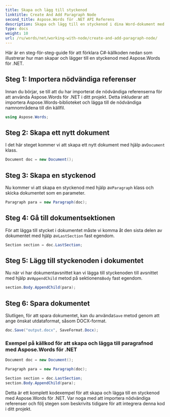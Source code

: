 ```yaml
---
title: Skapa och lägg till styckenod
linktitle: Create And Add Paragraph Node
second_title: Aspose.Words för .NET API Referens
description: Skapa och lägg till en styckenod i dina Word-dokument med Aspose.Words för .NET.
type: docs
weight: 10
url: /ru/words/net/working-with-node/create-and-add-paragraph-node/
---
```


Här är en steg-för-steg-guide för att förklara C#-källkoden nedan som illustrerar hur man skapar och lägger till en styckenod med Aspose.Words för .NET.

## Steg 1: Importera nödvändiga referenser
Innan du börjar, se till att du har importerat de nödvändiga referenserna för att använda Aspose.Words för .NET i ditt projekt. Detta inkluderar att importera Aspose.Words-biblioteket och lägga till de nödvändiga namnområdena till din källfil.

```csharp
using Aspose.Words;
```

## Steg 2: Skapa ett nytt dokument
 I det här steget kommer vi att skapa ett nytt dokument med hjälp av`Document` klass.

```csharp
Document doc = new Document();
```

## Steg 3: Skapa en styckenod
 Nu kommer vi att skapa en styckenod med hjälp av`Paragraph` klass och skicka dokumentet som en parameter.

```csharp
Paragraph para = new Paragraph(doc);
```

## Steg 4: Gå till dokumentsektionen
 För att lägga till stycket i dokumentet måste vi komma åt den sista delen av dokumentet med hjälp av`LastSection` fast egendom.

```csharp
Section section = doc.LastSection;
```

## Steg 5: Lägg till styckenoden i dokumentet
 Nu när vi har dokumentavsnittet kan vi lägga till styckenoden till avsnittet med hjälp av`AppendChild` metod på sektionens`Body` fast egendom.

```csharp
section.Body.AppendChild(para);
```

## Steg 6: Spara dokumentet
 Slutligen, för att spara dokumentet, kan du använda`Save` metod genom att ange önskat utdataformat, såsom DOCX-format.

```csharp
doc.Save("output.docx", SaveFormat.Docx);
```

### Exempel på källkod för att skapa och lägga till paragrafnod med Aspose.Words för .NET

```csharp
Document doc = new Document();

Paragraph para = new Paragraph(doc);

Section section = doc.LastSection;
section.Body.AppendChild(para);

```

Detta är ett komplett kodexempel för att skapa och lägga till en styckenod med Aspose.Words för .NET. Var noga med att importera nödvändiga referenser och följ stegen som beskrivits tidigare för att integrera denna kod i ditt projekt.